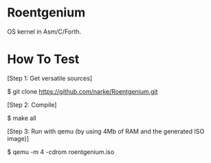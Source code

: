 Roentgenium
===========

OS kernel in Asm/C/Forth.

How To Test
===========

[Step 1: Get versatile sources]

$ git clone https://github.com/narke/Roentgenium.git

[Step 2: Compile]

$ make all

[Step 3: Run with qemu (by using 4Mb of RAM and the generated ISO image)]

$ qemu -m 4 -cdrom roentgenium.iso
